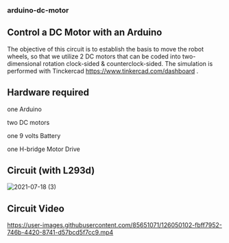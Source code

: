 ### arduino-dc-motor
## Control a DC Motor with an Arduino

The objective of this circuit is to establish the basis to move the robot wheels, so that we utilize 2 DC motors that can be coded into two-dimensional rotation clock-sided & counterclock-sided. The simulation is performed with Tinckercad https://www.tinkercad.com/dashboard .

## Hardware required
  one Arduino
  
  two DC motors
  
  one 9 volts Battery
  
  one H-bridge Motor Drive
  
 ## Circuit (with L293d)

![2021-07-18 (3)](https://user-images.githubusercontent.com/85651071/126050070-4cdcece2-f0b6-41bc-a770-d0742a00f4ec.png)


## Circuit Video




https://user-images.githubusercontent.com/85651071/126050102-fbff7952-746b-4420-8741-d57bcd5f7cc9.mp4




